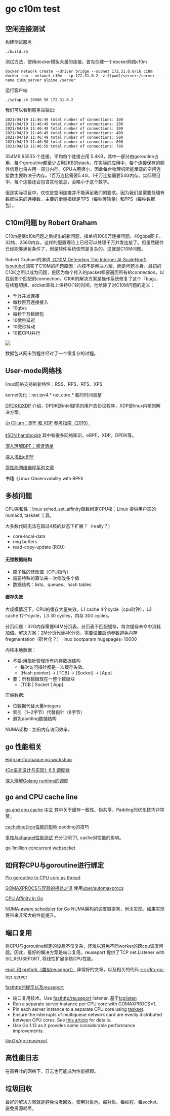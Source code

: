 # go c10m test

## 空闲连接测试

构建测试服务

	./build.sh

测试方法，使用docker模拟大量的连接。首先创建一个docker网络c10m

	docker network create --driver bridge --subnet 172.31.0.0/16 c10m
	docker run --network c10m --ip 172.31.0.2 -v $(pwd)/server:/server --name c10m_server alpine /server

运行客户端

	./setup.sh 20000 50 172.31.0.2

我们可以看到服务端输出:

	2021/04/19 11:46:49 total number of connections: 100
	2021/04/19 11:46:49 total number of connections: 200
	2021/04/19 11:46:49 total number of connections: 300
	2021/04/19 11:46:49 total number of connections: 400
	2021/04/19 11:46:49 total number of connections: 500
	2021/04/19 11:46:50 total number of connections: 600
	2021/04/19 11:46:50 total number of connections: 700

354MB 65535 个连接，平均每个连接占用 5.4KB，其中一部分由goroutine占用，每个goroutine都至少占用2KB的stack。在实际的应用中，每个连接保存的额外信息也将占用一部分内存。CPU占用很小，因此每台物理机所能承载的空闲连接数主要取决于内存。1百万连接需要5.4G，1千万连接需要54G内存。实际项目中，每个连接还会包含其他信息，会略小于这个数字。

但是实际项目中，仅仅是空闲连接并不能满足我们的要求。因为我们是需要处理有数据往来的连接数，主要的衡量指标是TPS（每秒传输量）和PPS（每秒数据包）。

## C10m问题 by Robert Graham

C10m是继c10k问题之后提出的新问题，指单机1000万连接问题。40gbps网卡、32核、256G内存，这样的配置理论上已经可以处理千万并发连接了。但虽然硬件已经能够满足条件了，但是软件系统依然是复杂的。这就是C10M问题。

Robert Graham的演讲[《C10M Defending The Internet At Scale》(pdf)](https://www.cs.dartmouth.edu/~sergey/cs258/2013/C10M-Defending-the-Internet-at-Scale-Dartmouth-2013.pdf) [(youtube)](https://www.youtube.com/watch?v=D09jdbS6oSI)回答了C10M的问题原因：内核不是解决方案，而是问题本身。最初的C10K之所以成为问题，是因为每个传入的packet都要遍历所有的connection，以找到那个匹配的connection，C10K的解决方案是操作系统修复了这个『bug』，在线程切换、socket查找上保持O(1)的时间。他给除了对C10M问题的定义：

* 千万并发连接
* 每秒百万连接接入
* 10gb/s
* 每秒千万数据包
* 10微秒延迟
* 10微秒抖动
* 10核CPU并行

![](/Users/admin/work/guileen.github.com/hexo/source/img/c10m/kernel-map.png)

数据包从网卡到程序经过了一个很复杂的过程。

## User-mode网络栈

linux网络支持的新特性：RSS、RPS、RFS、XPS

kernel优化：net.ipv4.* net.core.* 超时时间调整

[DPDK和XDP](https://cloud.tencent.com/developer/article/1484793) 介绍，DPDK是intel提供的用户态协议程序，XDP是linux内核的解决方案。

[:thumbsup: Cilium：BPF 和 XDP 参考指南（2019）](http://arthurchiao.art/blog/cilium-bpf-xdp-reference-guide-zh/)

[《SDN handbook》](https://tonydeng.github.io/sdn-handbook/) 其中有很多网络知识，eBPF，XDP，DPDK等。

[深入理解BPF：阅读清单](https://linux.cn/article-9507-1.html) 

[深入浅出eBPF](https://www.ebpf.top/post/bpf_learn_path/)

[高性能网络编程系列文章](http://www.52im.net/thread-578-1-1.html)

书籍《Linux Observvability with BPF》

## 多核问题

CPU亲和性：linux sched_set_affinity函数绑定CPU核；Linux 提供用户态的numactl, taskset 工具。

大多数代码无法在超过4核的状态下扩展？（really？）

* core-local-data
* ring buffers
* read-copy-update (RCU)

#### 无锁数据结构

* 原子性的修改值（CPU指令）
* 需要特殊的算法来一次修改多个值
* 数据结构：lists、queues、hash tables

#### 缓存失效

大规模情况下，CPU的缓存大量失效。L1 cache 4个cycle（cpu时钟），L2 cache 12个cycle，L3 30 cycles，内存 300 cycles。

分页问题：32G内存需要64M分页表，分页表不匹配缓存，每次缓存未命中消耗加倍。解决方案：2M分页代替4K分页，需要设置启动参数避免内存fregmentation（碎片化？） linux bootparam  hugepages=10000

内核本地数据：

* 不要:用指针管理所有内存数据结构
  * 每次访问指针都是一次缓存失效。
  * [Hash pointer] -> [TCB] -> [Socket] -> [App]
* 要：所有数据放在一整个数据块
  * [TCB | Socket | App]

压缩数据:

* 位数据代替大量integers
* 索引（1~2字节）代替指针（8字节）
* 避免padding数据结构

NUMA架构：加倍内存访问效率。

## go 性能相关

[High performance go workshop](https://dave.cheney.net/high-performance-go-workshop/gopherchina-2019.html)

[《Go语言设计与实现》6.5 调度器](https://draveness.me/golang/docs/part3-runtime/ch06-concurrency/golang-goroutine/)

[深入理解Golang runtime的调度](https://zboya.github.io/post/go_scheduler/)

## go and CPU cache line

[go and cpu cache](https://teivah.medium.com/go-and-cpu-caches-af5d32cc5592) [中文](https://segmentfault.com/a/1190000038957418) 其中关于缓存一致性、伪共享，Padding的优化技巧非常赞。

[cacheline对go性能的影响](https://colobu.com/2019/01/24/cacheline-affects-performance-in-go/) padding的技巧

[多核与channel性能测试](https://www.dmuth.org/multi-core-cpu-performance-in-golang/) 充分证明了L cache对性能的影响。

[go 1million concurrent websocket](https://www.freecodecamp.org/news/million-websockets-and-go-cc58418460bb/)

## 如何将CPU与goroutine进行绑定

[Pin goroutine to CPU core as thread](https://github.com/tsingson/cpuaffinity)

[GOMAXPROCS与容器的相处之道](https://zhuanlan.zhihu.com/p/100165648)  使用[uber/automaxprocs](https://github.com/uber-go/automaxprocs)

[CPU Affinity in Go](http://pythonwise.blogspot.com/2019/03/cpu-affinity-in-go.html)

[NUMA-aware scheduler for Go](https://docs.google.com/document/u/0/d/1d3iI2QWURgDIsSR6G2275vMeQ_X7w-qxM2Vp7iGwwuM/pub) NUMA架构的调度器提案，尚未实现。如果实现将带来非常大的性能提升。

## 端口复用

将CPU与goroutine绑定的设想不仅复杂，还难以避免不同worker的跨cpu调度问题。因此，最好的解决方案是端口复用。reuseport 提供了TCP net.Listener with SO_REUSEPORT, 将线性扩展多核CPU性能。

[epoll 和 prefork（类似reuseport）](https://colobu.com/2019/02/27/1m-go-tcp-connection-2/) 非常好的文章，以及相关的代码 [:star::star::star:1m-go-tcp-server](https://github.com/smallnest/1m-go-tcp-server)

[fasthttp的提示以及reuseport](https://github.com/valyala/fasthttp#performance-optimization-tips-for-multi-core-systems)

- 端口复用技术。Use [fasthttp/reuseport](https://godoc.org/github.com/valyala/fasthttp/reuseport) listener. 基于[tcplisten](https://github.com/valyala/tcplisten)
- Run a separate server instance per CPU core with GOMAXPROCS=1.
- Pin each server instance to a separate CPU core using [taskset](http://linux.die.net/man/1/taskset).
- Ensure the interrupts of multiqueue network card are evenly distributed between CPU cores. See [this article](https://blog.cloudflare.com/how-to-achieve-low-latency/) for details.
- Use Go 1.13 as it provides some considerable performance improvements.

[libp2p/go-reuseport](https://github.com/libp2p/go-reuseport)

## 高性能日志

在高吞吐的网络下，日志也可能成为性能瓶颈。

## 垃圾回收

最好的解决方案就是避免垃圾回收，使用对象池。每对象、每线程、每socket。避免资源耗尽。

